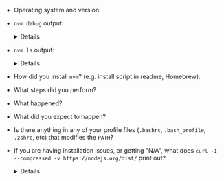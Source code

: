 
<!-- Thank you for being interested in nvm! Please help us by filling out the following form if you‘re having trouble. If you have a feature request, or some other question, please feel free to clear out the form. Thanks! -->

- Operating system and version:

- `nvm debug` output:
  <details>
  <!-- do not delete the following blank line -->

  ```sh

  ```
  </details>

- `nvm ls` output:
  <details>
  <!-- do not delete the following blank line -->

  ```sh

  ```
  </details>

- How did you install `nvm`? (e.g. install script in readme, Homebrew):

- What steps did you perform?

- What happened?

- What did you expect to happen?

- Is there anything in any of your profile files (`.bashrc`, `.bash_profile`, `.zshrc`, etc) that modifies the `PATH`?

<!-- if this does not apply, please delete this section -->
- If you are having installation issues, or getting "N/A", what does `curl -I --compressed -v https://nodejs.org/dist/` print out?
  <details>
  <!-- do not delete the following blank line -->

  ```sh

  ```
  </details>
